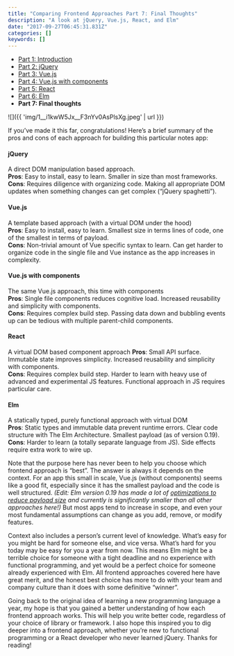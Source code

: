 ```yaml
---
title: "Comparing Frontend Approaches Part 7: Final Thoughts"
description: "A look at jQuery, Vue.js, React, and Elm"
date: "2017-09-27T06:45:31.831Z"
categories: []
keywords: []
---
```


- [Part 1: Introduction](comparing-frontend-approaches-part-1-introduction.html)
- [Part 2: jQuery](comparing-frontend-approaches-part-2-jquery.html)
- [Part 3: Vue.js](comparing-frontend-approaches-part-3-vuejs.html)
- [Part 4: Vue.js with components](comparing-frontend-approaches-part-4-vuejs-with-components.html)
- [Part 5: React](comparing-frontend-approaches-part-5-react.html)
- [Part 6: Elm](comparing-frontend-approaches-part-6-elm.html)
- **Part 7: Final thoughts**

![]({{ 'img/1__i1kwW5Jx__F3nYv0AsPlsXg.jpeg' | url }})

If you’ve made it this far, congratulations! Here’s a brief summary of the pros and cons of each approach for building this particular notes app:

#### jQuery

A direct DOM manipulation based approach.   
**Pros**: Easy to install, easy to learn. Smaller in size than most frameworks.  
**Cons**: Requires diligence with organizing code. Making all appropriate DOM updates when something changes can get complex (“jQuery spaghetti”).

#### Vue.js

A template based approach (with a virtual DOM under the hood)  
**Pros**: Easy to install, easy to learn. Smallest size in terms lines of code, one of the smallest in terms of payload.  
**Cons**: Non-trivial amount of Vue specific syntax to learn. Can get harder to organize code in the single file and Vue instance as the app increases in complexity.

#### Vue.js with components

The same Vue.js approach, this time with components  
**Pros**: Single file components reduces cognitive load. Increased reusability and simplicity with components.  
**Cons**: Requires complex build step. Passing data down and bubbling events up can be tedious with multiple parent-child components.

#### React

A virtual DOM based component approach
**Pros**: Small API surface. Immutable state improves simplicity. Increased reusability and simplicity with components.  
**Cons**: Requires complex build step. Harder to learn with heavy use of advanced and experimental JS features. Functional approach in JS requires particular care.

#### Elm

A statically typed, purely functional approach with virtual DOM  
**Pros**: Static types and immutable data prevent runtime errors. Clear code structure with The Elm Architecture. Smallest payload (as of version 0.19).  
**Cons**: Harder to learn (a totally separate language from JS). Side effects require extra work to wire up.

Note that the purpose here has never been to help you choose which frontend approach is “best”. The answer is always it depends on the context. For an app this small in scale, Vue.js (without components) seems like a good fit, especially since it has the smallest payload and the code is well structured. _(Edit: Elm version 0.19 has made a lot of_ [_optimizations to reduce payload size_](http://elm-lang.org/blog/small-assets-without-the-headache) _and currently is significantly smaller than all other approaches here!)_ But most apps tend to increase in scope, and even your most fundamental assumptions can change as you add, remove, or modify features.

Context also includes a person’s current level of knowledge. What’s easy for you might be hard for someone else, and vice versa. What’s hard for you today may be easy for you a year from now. This means Elm might be a terrible choice for someone with a tight deadline and no experience with functional programming, and yet would be a perfect choice for someone already experienced with Elm. All frontend approaches covered here have great merit, and the honest best choice has more to do with your team and company culture than it does with some definitive “winner”.

Going back to the original idea of learning a new programming language a year, my hope is that you gained a better understanding of how each frontend approach works. This will help you write better code, regardless of your choice of library or framework. I also hope this inspired you to dig deeper into a frontend approach, whether you’re new to functional programming or a React developer who never learned jQuery. Thanks for reading!
